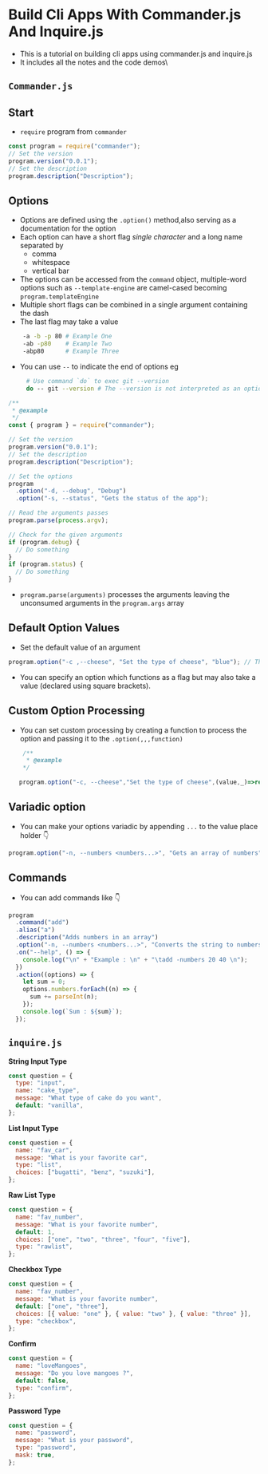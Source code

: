 # Build Cli Apps With Commander.js And Inquire.js

- This is a tutorial on building cli apps using commander.js and inquire.js
- It includes all the notes and the code demos\

## **`Commander.js`**

## **Start**

- `require` program from `commander`

```js
const program = require("commander");
// Set the version
program.version("0.0.1");
// Set the description
program.description("Description");
```

## **Options**

- Options are defined using the `.option()` method,also serving as a documentation for the option
- Each option can have a short flag _single character_ and a long name separated by
  - comma
  - whitespace
  - vertical bar
- The options can be accessed from the `command` object, multiple-word options such as `--template-engine` are camel-cased becoming `program.templateEngine`
- Multiple short flags can be combined in a single argument containing the dash
- The last flag may take a value

```bash
    -a -b -p 80 # Example One
    -ab -p80    # Example Two
    -abp80      # Example Three
```

- You can use `--` to indicate the end of options eg

```bash
     # Use command `do` to exec git --version
     do -- git --version # The --version is not interpreted as an option
```

```js
/**
 * @example
 */
const { program } = require("commander");

// Set the version
program.version("0.0.1");
// Set the description
program.description("Description");

// Set the options
program
  .option("-d, --debug", "Debug")
  .option("-s, --status", "Gets the status of the app");

// Read the arguments passes
program.parse(process.argv);

// Check for the given arguments
if (program.debug) {
  // Do something
}
if (program.status) {
  // Do something
}
```

- `program.parse(arguments)` processes the arguments leaving the unconsumed arguments in the `program.args` array

## **Default Option Values**

- Set the default value of an argument

```js
program.option("-c ,--cheese", "Set the type of cheese", "blue"); // The last param "blue" is the default value
```

- You can specify an option which functions as a flag but may also take a value (declared using square brackets).

## **Custom Option Processing**

- You can set custom processing by creating a function to process the option and passing it to the `.option(,,,function)`

```js
    /**
     * @example
    */

   program.option("-c, --cheese","Set the type of cheese",(value,_)=>return value.toUpperCase())
```

## **Variadic option**

- You can make your options variadic by appending `...` to the value place holder 👇

```js
program.option("-n, --numbers <numbers...>", "Gets an array of numbers");
```

## **Commands**

- You can add commands like 👇

```js
program
  .command("add")
  .alias("a")
  .description("Adds numbers in an array")
  .option("-n, --numbers <numbers...>", "Converts the string to numbers")
  .on("--help", () => {
    console.log("\n" + "Example : \n" + "\tadd -numbers 20 40 \n");
  })
  .action((options) => {
    let sum = 0;
    options.numbers.forEach((n) => {
      sum += parseInt(n);
    });
    console.log(`Sum : ${sum}`);
  });
```

## **`inquire.js`**

**String Input Type**

```js
const question = {
  type: "input",
  name: "cake_type",
  message: "What type of cake do you want",
  default: "vanilla",
};
```

**List Input Type**

```js
const question = {
  name: "fav_car",
  message: "What is your favorite car",
  type: "list",
  choices: ["bugatti", "benz", "suzuki"],
};
```

**Raw List Type**

```js
const question = {
  name: "fav_number",
  message: "What is your favorite number",
  default: 1,
  choices: ["one", "two", "three", "four", "five"],
  type: "rawlist",
};
```

**Checkbox Type**

```js
const question = {
  name: "fav_number",
  message: "What is your favorite number",
  default: ["one", "three"],
  choices: [{ value: "one" }, { value: "two" }, { value: "three" }],
  type: "checkbox",
};
```

**Confirm**

```js
const question = {
  name: "loveMangoes",
  message: "Do you love mangoes ?",
  default: false,
  type: "confirm",
};
```

**Password Type**

```js
const question = {
  name: "password",
  message: "What is your password",
  type: "password",
  mask: true,
};
```
